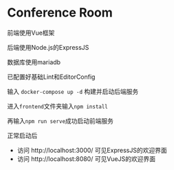 # Conference Room

前端使用Vue框架

后端使用Node.js的ExpressJS

数据库使用mariadb

已配置好基础Lint和EditorConfig

输入 `docker-compose up -d` 构建并启动后端服务

进入`frontend`文件夹输入`npm install`

再输入`npm run serve`成功启动前端服务

正常启动后

- 访问 http://localhost:3000/ 可见ExpressJS的欢迎界面
- 访问 http://localhost:8080/ 可见VueJS的欢迎界面
